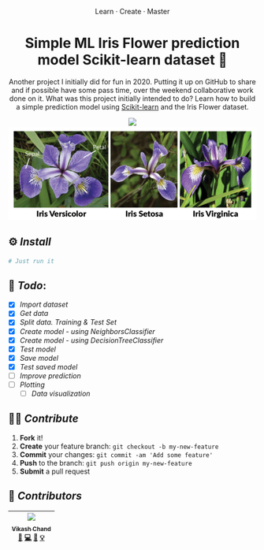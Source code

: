 <div align="center">
    <p>Learn · Create · Master</p>
    <h1>Simple ML Iris Flower prediction model Scikit-learn dataset 👀</h1>
    <p>Another project I initially did for fun in 2020. Putting it up on GitHub to share and if possible have some pass time, over the weekend collaborative work done on it. What was this project initially intended to do? Learn how to build a simple prediction model using <a href="https://scikit-learn.org/stable/index.html">Scikit-learn</a> and the Iris Flower dataset.</p>
    <img src='https://forthebadge.com/images/badges/made-with-python.svg' />
</div>

<div align="center">
    <img src="./assets/iris_species.png" 
        alt="Iris Flower species"
        style="" />
</div>

## ⚙ **_Install_**

```python
# Just run it
```

## 📃 **_Todo_**:

-   [x] _Import dataset_
-   [x] _Get data_
-   [x] _Split data. Training & Test Set_
-   [x] _Create model - using NeighborsClassifier_
-   [x] _Create model - using DecisionTreeClassifier_
-   [x] _Test model_
-   [x] _Save model_
-   [x] _Test saved model_
-   [ ] _Improve prediction_
-   [ ] _Plotting_
    -   [ ] _Data visualization_

## 🐱‍👤 **_Contribute_**

1. **Fork** it!
2. **Create** your feature branch: `git checkout -b my-new-feature`
3. **Commit** your changes: `git commit -am 'Add some feature'`
4. **Push** to the branch: `git push origin my-new-feature`
5. **Submit** a pull request

## 🧠 **_Contributors_**

<!-- ALL-CONTRIBUTORS-LIST:START - Do not remove or modify this section -->
<!-- prettier-ignore -->
| [<img src="https://avatars1.githubusercontent.com/u/51986613?v=4" width="100px;"/><br /><sub><b>Vikash Chand</b></sub>](https://vikash.ch/)<br />[📖](https://github.com/vikichand//commits?author=vikichand "Documentation") [💻](https://github.com/vikichand/simple-web-scraping-beautifulsoup-hackernews/commits?author=vikichand "Code") [🎨](#design-vikichnad "Design") [💡](#example-vikichnad "Examples") |
| :--------------------------------------------------------------------------------------------------------------------------------------------------------------------------------------------------------------------------------------------------------------------------------------------------------------------------------------------------------------------------------------------------: |

<!-- ALL-CONTRIBUTORS-LIST:END -->
